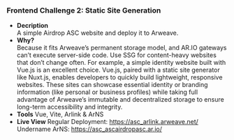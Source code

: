 ### Frontend Challenge 2: Static Site Generation

- **Decription**  
A simple Airdrop ASC website and deploy it to Arweave.
- **Why?**  
Because it fits Arweave’s permanent storage model, and AR.IO gateways can’t execute server-side code. Use SSG for content-heavy websites that don’t change often. For example, a simple identity website built with Vue.js is an excellent choice. Vue.js, paired with a static site generator like Nuxt.js, enables developers to quickly build lightweight, responsive websites. These sites can showcase essential identity or branding information (like personal or business profiles) while taking full advantage of Arweave’s immutable and decentralized storage to ensure long-term accessibility and integrity.
- **Tools**
Vue, Vite, Arlink & ArNS 
- **Live View** 
Regular Deployment: https://asc_arlink.arweave.net/
Undername ArNS: https://asc_ascairdropasc.ar.io/
